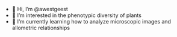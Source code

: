 - 👋 Hi, I’m @awestgeest
- 👀 I’m interested in the phenotypic diversity of plants
- 🌱 I’m currently learning how to analyze microscopic images and allometric relationships 


<!---
awestgeest/awestgeest is a ✨ special ✨ repository because its `README.md` (this file) appears on your GitHub profile.
You can click the Preview link to take a look at your changes.
--->
